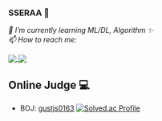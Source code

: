 ### SSERAA 🍰
<!--
**sseraa/sseraa** is a ✨ _special_ ✨ repository because its `README.md` (this file) appears on your GitHub profile.

Here are some ideas to get you started:

- 🔭 I’m currently working on ...
- 🌱 I’m currently learning ML/DL, Algorithm
- 👯 I’m looking to collaborate on ...
- 🤔 I’m looking for help with ...
- 💬 Ask me about ...
- 📫 How to reach me: ...
- 😄 Pronouns: ...
- ⚡ Fun fact: ...
 -->

<p>
  <em>
    🌱 I’m currently learning ML/DL, Algorithm ✨ <br>
    📫 How to reach me:
  </em>  
</p>

<a href="https://github.com/anuraghazra/github-readme-stats">
 <img align="center" src="https://github-readme-stats.vercel.app/api?username=sseraa&show_icons=true&theme=bear&repo=github-readme-stats" />
</a>
<a href="https://github.com/sseraa">
 <img align="center" src="https://github-readme-stats.vercel.app/api/top-langs/?username=sseraa&show_icons=true&hide_border=true&title_color=004386&icon_color=004386&layout=compact" />
</a>

## Online Judge 💻
* BOJ: [gustjs0163](http://icpc.me/gustjs0163) [![Solved.ac Profile](http://mazassumnida.wtf/api/mini/generate_badge?boj=gustjs0163)](https://solved.ac/gustjs0163)

